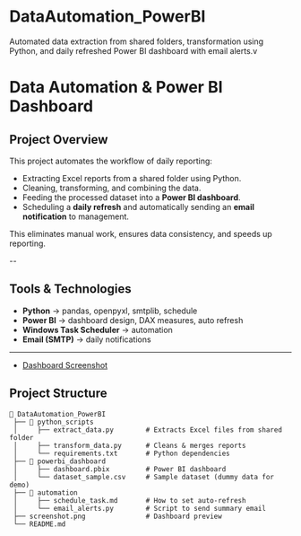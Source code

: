 # DataAutomation_PowerBI
Automated data extraction from shared folders, transformation using Python, and daily refreshed Power BI dashboard with email alerts.v
# Data Automation & Power BI Dashboard

## Project Overview
This project automates the workflow of daily reporting:
- Extracting Excel reports from a shared folder using Python.
- Cleaning, transforming, and combining the data.
- Feeding the processed dataset into a **Power BI dashboard**.
- Scheduling a **daily refresh** and automatically sending an **email notification** to management.

This eliminates manual work, ensures data consistency, and speeds up reporting.

--

## Tools & Technologies
- **Python** → pandas, openpyxl, smtplib, schedule  
- **Power BI** → dashboard design, DAX measures, auto refresh  
- **Windows Task Scheduler** → automation  
- **Email (SMTP)** → daily notifications  

---
- <a href="https://github.com/santhosharavinth0000-crypto/DataAutomation_PowerBI/blob/main/LongstandingPBI.jpg">Dashboard Screenshot</a>

## Project Structure
```plaintext
📂 DataAutomation_PowerBI
 ├── 📂 python_scripts
 │     ├── extract_data.py        # Extracts Excel files from shared folder
 │     ├── transform_data.py      # Cleans & merges reports
 │     └── requirements.txt       # Python dependencies
 ├── 📂 powerbi_dashboard
 │     ├── dashboard.pbix         # Power BI dashboard
 │     └── dataset_sample.csv     # Sample dataset (dummy data for demo)
 ├── 📂 automation
 │     ├── schedule_task.md       # How to set auto-refresh
 │     └── email_alerts.py        # Script to send summary email
 ├── screenshot.png               # Dashboard preview
 └── README.md
